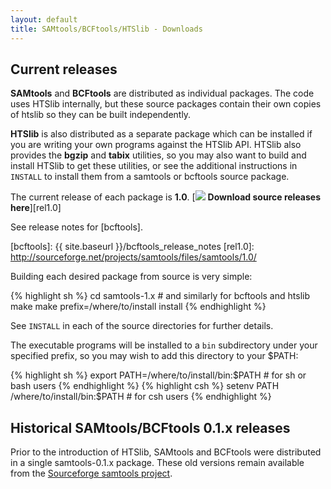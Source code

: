 ```yaml
---
layout: default
title: SAMtools/BCFtools/HTSlib - Downloads
---
```

Current releases
----------------

**SAMtools** and **BCFtools** are distributed as individual packages.
The code uses HTSlib internally, but these source packages contain their own
copies of htslib so they can be built independently.

**HTSlib** is also distributed as a separate package which can be installed
if you are writing your own programs against the HTSlib API.
HTSlib also provides the **bgzip** and **tabix** utilities, so you may
also want to build and install HTSlib to get these utilities, or see the
additional instructions in `INSTALL` to install them from a samtools or
bcftools source package.

The current release of each package is **1.0**.
[<img class="small_icon" src="{{ site.baseurl }}/images/download.svg" /> **Download source releases here**][rel1.0]

See release notes for [bcftools].

[bcftools]: {{ site.baseurl }}/bcftools_release_notes
[rel1.0]: http://sourceforge.net/projects/samtools/files/samtools/1.0/
<!-- TODO Make releases available as GitHub releases in the three repos -->

Building each desired package from source is very simple:

{% highlight sh %}
cd samtools-1.x    # and similarly for bcftools and htslib
make
make prefix=/where/to/install install
{% endhighlight %}

See `INSTALL` in each of the source directories for further details.

The executable programs will be installed to a `bin` subdirectory under
your specified prefix, so you may wish to add this directory to your $PATH:

{% highlight sh %}
export PATH=/where/to/install/bin:$PATH    # for sh or bash users
{% endhighlight %}
{% highlight csh %}
setenv PATH /where/to/install/bin:$PATH    # for csh users
{% endhighlight %}


Historical SAMtools/BCFtools 0.1.x releases
-------------------------------------------

Prior to the introduction of HTSlib, SAMtools and BCFtools were distributed
in a single samtools-0.1.x package.
These old versions remain available from the [Sourceforge samtools project][sf].

[sf]: http://sourceforge.net/projects/samtools/files/samtools/
